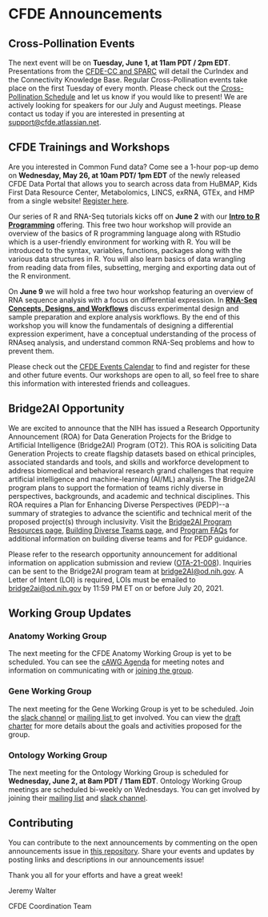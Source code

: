 # CFDE Announcements

## Cross-Pollination Events
The next event will be on **Tuesday, June 1, at 11am PDT / 2pm EDT**. Presentations from the [CFDE-CC and SPARC](https://docs.google.com/document/d/1CFpYz4lPG7Bktf_4ajSMME3ERNNO_VNHYPJOqcElNc0/edit?usp=sharing) will detail the CurIndex and the Connectivity Knowledge Base. Regular Cross-Pollination events take place on the first Tuesday of every month. Please check out the [Cross-Pollination Schedule](https://docs.google.com/spreadsheets/d/1hQAeOLkivUZZnwZ_KxfGw3neezMaWbrPk9nnFiKfQGA/edit?usp=sharing) and let us know if you would like to present! We are actively looking for speakers for our July and August meetings. Please contact us today if you are interested in presenting at support@cfde.atlassian.net.

## CFDE Trainings and Workshops
Are you interested in Common Fund data? Come see a 1-hour pop-up demo on **Wednesday, May 26, at 10am PDT/ 1pm EDT** of the newly released CFDE Data Portal that allows you to search across data from HuBMAP, Kids First Data Resource Center, Metabolomics, LINCS, exRNA, GTEx, and HMP from a single website! [Register here](https://www.nih-cfde.org/events/cfde-training-workshop/?pk_campaign=anc). 

Our series of R and RNA-Seq tutorials kicks off on **June 2** with our **[Intro to R Programming](https://www.nih-cfde.org/events/intro-to-r/?pk_campaign=anc)** offering. This free two hour workshop will provide an overview of the basics of R programming language along with RStudio which is a user-friendly environment for working with R. You will be introduced to the syntax, variables, functions, packages along with the various data structures in R. You will also learn basics of data wrangling from reading data from files, subsetting, merging and exporting data out of the R environment.

On **June 9** we will hold a free two hour workshop featuring an overview of RNA sequence analysis with a focus on differential expression. In **[RNA-Seq Concepts, Designs, and Workflows](https://www.nih-cfde.org/events/rnaseq-concepts-design-and-workflows-2/?pk_campaign=anc)** discuss experimental design and sample preparation and explore analysis workflows. By the end of this workshop you will know the fundamentals of designing a differential expression experiment, have a conceptual understanding of the process of RNAseq analysis, and understand common RNA-Seq problems and how to prevent them. 

Please check out the [CFDE Events Calendar](https://www.nih-cfde.org/events/?pk_campaign=anc) to find and register for these and other future events. Our workshops are open to all, so feel free to share this information with interested friends and colleagues.

## Bridge2AI Opportunity
We are excited to announce that the NIH has issued a Research Opportunity Announcement (ROA) for Data Generation Projects for the Bridge to Artificial Intelligence (Bridge2AI) Program (OT2). This ROA is soliciting Data Generation Projects to create flagship datasets based on ethical principles, associated standards and tools, and skills and workforce development to address biomedical and behavioral research grand challenges that require artificial intelligence and machine-learning (AI/ML) analysis. The Bridge2AI program plans to support the formation of teams richly diverse in perspectives, backgrounds, and academic and technical disciplines. This ROA requires a Plan for Enhancing Diverse Perspectives (PEDP)--a summary of strategies to advance the scientific and technical merit of the proposed project(s) through inclusivity. Visit the [Bridge2AI Program Resources page](https://commonfund.nih.gov/bridge2ai/programresources),
[Building Diverse Teams page](https://commonfund.nih.gov/bridge2ai/enhancingdiverseperspectives), and [Program FAQs](https://commonfund.nih.gov/bridge2ai/faqs) for additional information on building diverse teams and for PEDP guidance. 

Please refer to the research opportunity announcement for additional information on application submission and review ([OTA-21-008](https://commonfund.nih.gov/sites/default/files/OT2-Data-Generation-Projects-B2AI-051321-508.pdf)). Inquiries can be sent to the Bridge2AI program team at bridge2AI@od.nih.gov. A Letter of Intent (LOI) is required, LOIs must be emailed to bridge2ai@od.nih.gov by 11:59 PM ET on or before July 20, 2021. 

 ## Working Group Updates

### Anatomy Working Group
The next meeting for the CFDE Anatomy Working Group is yet to be scheduled.  You can see the [cAWG Agenda](https://docs.google.com/document/d/1K5L9WllqaABbr4MGO21ogDELyvtpVrD31wbvSNhx6ys/edit?usp=sharing) for meeting notes and information on communicating with or [joining the group](https://crosspollinationevents.groups.io/g/AnatomyWorkingGroup). 
### Gene Working Group
The next meeting for the Gene Working Group is yet to be scheduled.  Join the [slack channel](https://join.slack.com/t/cfdeworkspace/shared_invite/zt-hupdgmhw-ZzSUc8Oau3DTpfBr4PccKg) or [mailing list ](https://cfdepublic.groups.io/g/GeneWorkingGroup) to get involved. You can view the [draft charter](https://drive.google.com/file/d/1DbdbQ73_YlvG9iDuDSljyWyZWKdQDKNX/view?usp=sharing) for more details about the goals and activities proposed for the group. 
### Ontology Working Group
The next meeting for the Ontology Working Group is scheduled for **Wednesday, June 2, at 8am PDT / 11am EDT**. Ontology Working Group meetings are scheduled bi-weekly on Wednesdays. You can get involved by joining their [mailing list](https://cfdepublic.groups.io/g/OntologyWorkingGroup) and [slack channel](https://cfdeworkspace.slack.com/archives/C01GP14DLJX.).  

## Contributing
You can contribute to the next announcements by commenting on the open announcements issue in [this repository](https://github.com/nih-cfde/announcements/issues). Share your events and updates by posting links and descriptions in our announcements issue!

Thank you all for your efforts and have a great week!

Jeremy Walter

CFDE Coordination Team
